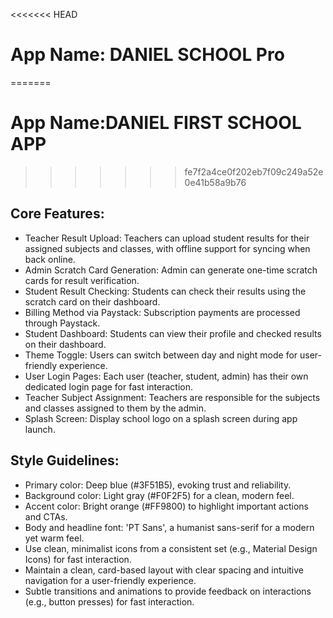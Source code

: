 <<<<<<< HEAD
# **App Name**: DANIEL SCHOOL Pro
=======
# **App Name**:DANIEL FIRST SCHOOL APP
>>>>>>> fe7f2a4ce0f202eb7f09c249a52e0e41b58a9b76

## Core Features:

- Teacher Result Upload: Teachers can upload student results for their assigned subjects and classes, with offline support for syncing when back online.
- Admin Scratch Card Generation: Admin can generate one-time scratch cards for result verification.
- Student Result Checking: Students can check their results using the scratch card on their dashboard.
- Billing Method via Paystack: Subscription payments are processed through Paystack.
- Student Dashboard: Students can view their profile and checked results on their dashboard.
- Theme Toggle: Users can switch between day and night mode for user-friendly experience.
- User Login Pages: Each user (teacher, student, admin) has their own dedicated login page for fast interaction.
- Teacher Subject Assignment: Teachers are responsible for the subjects and classes assigned to them by the admin.
- Splash Screen: Display school logo on a splash screen during app launch.

## Style Guidelines:

- Primary color: Deep blue (#3F51B5), evoking trust and reliability.
- Background color: Light gray (#F0F2F5) for a clean, modern feel.
- Accent color: Bright orange (#FF9800) to highlight important actions and CTAs.
- Body and headline font: 'PT Sans', a humanist sans-serif for a modern yet warm feel.
- Use clean, minimalist icons from a consistent set (e.g., Material Design Icons) for fast interaction.
- Maintain a clean, card-based layout with clear spacing and intuitive navigation for a user-friendly experience.
- Subtle transitions and animations to provide feedback on interactions (e.g., button presses) for fast interaction.